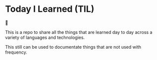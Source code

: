 # Today I Learned (TIL)

:notebook:

This is a repo to share all the things that are learned day to day 
across a variety of languages and technologies.

This still can be used to documentate things that are not used with frequency.